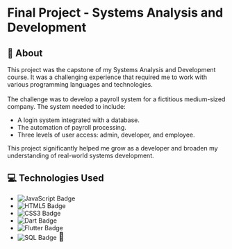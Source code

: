 <!DOCTYPE html>
<html lang="en">
<head>
  <meta charset="UTF-8">
  <meta name="viewport" content="width=device-width, initial-scale=1.0">
  <title>Final Project - Systems Analysis and Development</title>
</head>
<body>
  <h1>Final Project - Systems Analysis and Development</h1>

  <h2>📖 About</h2>
  <p>
    This project was the capstone of my Systems Analysis and Development course. It was a challenging experience that required me to work with various programming languages and technologies.  
    <br><br>
    The challenge was to develop a payroll system for a fictitious medium-sized company. The system needed to include:
    <ul>
      <li>A login system integrated with a database.</li>
      <li>The automation of payroll processing.</li>
      <li>Three levels of user access: admin, developer, and employee.</li>
    </ul>
    This project significantly helped me grow as a developer and broaden my understanding of real-world systems development.
  </p>

  <h2>💻 Technologies Used</h2>
  <ul>
    <li>
      <img src="https://img.shields.io/badge/JavaScript-F7DF1E?style=for-the-badge&logo=javascript&logoColor=black" alt="JavaScript Badge">
    </li>
    <li>
      <img src="https://img.shields.io/badge/HTML5-E34F26?style=for-the-badge&logo=html5&logoColor=white" alt="HTML5 Badge">
    </li>
    <li>
      <img src="https://img.shields.io/badge/CSS3-1572B6?style=for-the-badge&logo=css3&logoColor=white" alt="CSS3 Badge">
    </li>
    <li>
      <img src="https://img.shields.io/badge/Dart-0175C2?style=for-the-badge&logo=dart&logoColor=white" alt="Dart Badge">
    </li>
    <li>
      <img src="https://img.shields.io/badge/Flutter-02569B?style=for-the-badge&logo=flutter&logoColor=white" alt="Flutter Badge">
    </li>
    <li>
      <img src="https://img.shields.io/badge/SQL-003B57?style=for-the-badge&logo=database&logoColor=white" alt="SQL Badge">
      <span style="font-size: 20px;">🔗</span>
    </li>
  </ul>
</body>
</html>
